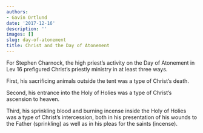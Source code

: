 ```yaml
---
authors:
- Gavin Ortlund
date: '2017-12-16'
description: ''
images: []
slug: day-of-atonement
title: Christ and the Day of Atonement
---
```


For Stephen Charnock, the high priest’s activity on the Day of Atonement in Lev 16 prefigured Christ’s priestly ministry in at least three ways.

First, his sacrificing animals outside the tent was a type of Christ’s death.

Second, his entrance into the Holy of Holies was a type of Christ’s ascension to heaven.

Third, his sprinkling blood and burning incense inside the Holy of Holies was a type of Christ’s intercession, both in his presentation of his wounds to the Father (sprinkling) as well as in his pleas for the saints (incense).